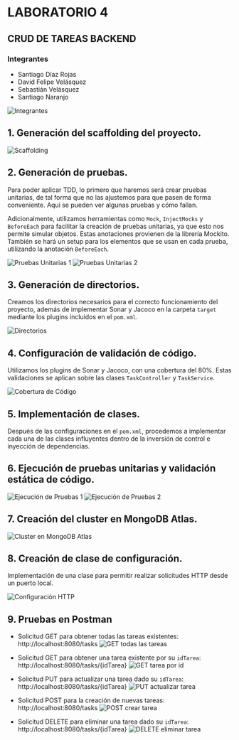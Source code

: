 # LABORATORIO 4
## CRUD DE TAREAS BACKEND

### Integrantes

- Santiago Díaz Rojas
- David Felipe Velásquez
- Sebastián Velásquez
- Santiago Naranjo

![Integrantes](images/img_3.png)

## 1. Generación del scaffolding del proyecto.
![Scaffolding](images/img.png)

## 2. Generación de pruebas.
Para poder aplicar TDD, lo primero que haremos será crear pruebas unitarias, de tal forma que no las ajustemos para que pasen de forma conveniente. Aquí se pueden ver algunas pruebas y cómo fallan.

Adicionalmente, utilizamos herramientas como `Mock`, `InjectMocks` y `BeforeEach` para facilitar la creación de pruebas unitarias, ya que esto nos permite simular objetos. Estas anotaciones provienen de la librería Mockito. También se hará un setup para los elementos que se usan en cada prueba, utilizando la anotación `BeforeEach`.

![Pruebas Unitarias 1](images/image-1.png)
![Pruebas Unitarias 2](images/image.png)

## 3. Generación de directorios.
Creamos los directorios necesarios para el correcto funcionamiento del proyecto, además de implementar Sonar y Jacoco en la carpeta `target` mediante los plugins incluidos en el `pom.xml`.

![Directorios](images/image-2.png)

## 4. Configuración de validación de código.
Utilizamos los plugins de Sonar y Jacoco, con una cobertura del 80%. Estas validaciones se aplican sobre las clases `TaskController` y `TaskService`.

![Cobertura de Código](images/image-3.png)

## 5. Implementación de clases.
Después de las configuraciones en el `pom.xml`, procedemos a implementar cada una de las clases influyentes dentro de la inversión de control e inyección de dependencias.

## 6. Ejecución de pruebas unitarias y validación estática de código.
![Ejecución de Pruebas 1](images/img_1.png)
![Ejecución de Pruebas 2](images/img_2.png)

## 7. Creación del cluster en MongoDB Atlas.
![Cluster en MongoDB Atlas](images/img_4.png)

## 8. Creación de clase de configuración.
Implementación de una clase para permitir realizar solicitudes HTTP desde un puerto local.

![Configuración HTTP](images/img_5.png)

## 9. Pruebas en Postman

- Solicitud GET para obtener todas las tareas existentes:
  http://localhost:8080/tasks
  ![GET todas las tareas](images/img_6.png)

- Solicitud GET para obtener una tarea existente por su `idTarea`:
  http://localhost:8080/tasks/{idTarea}
  ![GET tarea por id](images/img_7.png)

- Solicitud PUT para actualizar una tarea dado su `idTarea`:
  http://localhost:8080/tasks/{idTarea}
  ![PUT actualizar tarea](images/img_8.png)

- Solicitud POST para la creación de nuevas tareas:
  http://localhost:8080/tasks
  ![POST crear tarea](images/img_9.png)

- Solicitud DELETE para eliminar una tarea dado su `idTarea`:
  http://localhost:8080/tasks/{idTarea}
  ![DELETE eliminar tarea](images/img_10.png)
